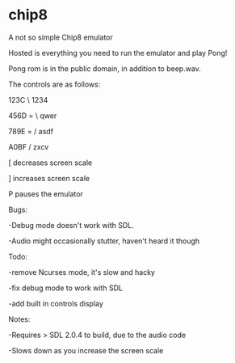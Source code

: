 # chip8
A not so simple Chip8 emulator

Hosted is everything you need to run the emulator and play Pong!

Pong rom is in the public domain, in addition to beep.wav.


The controls are as follows:

123C   \   1234

456D  = \  qwer

789E  = /  asdf

A0BF   /   zxcv


[ decreases screen scale

] increases screen scale

P pauses the emulator


Bugs:

-Debug mode doesn't work with SDL.

-Audio might occasionally stutter, haven't heard it though


Todo:

-remove Ncurses mode, it's slow and hacky

-fix debug mode to work with SDL

-add built in controls display


Notes:

-Requires > SDL 2.0.4 to build, due to the audio code

-Slows down as you increase the screen scale

